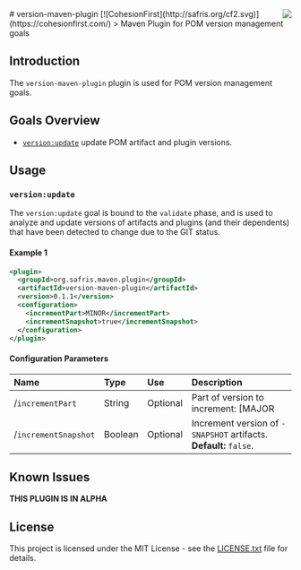 <img src="http://safris.org/logo.png" align="right" />
# version-maven-plugin [![CohesionFirst](http://safris.org/cf2.svg)](https://cohesionfirst.com/)
> Maven Plugin for POM version management goals

## Introduction

The `version-maven-plugin` plugin is used for POM version management goals.

## Goals Overview

* [`version:update`](https://github.com/SevaSafris/java/new/master/maven/plugin/version-maven-plugin#versionupdate) update POM artifact and plugin versions.

## Usage

### `version:update`

The `version:update` goal is bound to the `validate` phase, and is used to analyze and update versions of artifacts and plugins (and their dependents) that have been detected to change due to the GIT status.

#### Example 1

```xml
<plugin>
  <groupId>org.safris.maven.plugin</groupId>
  <artifactId>version-maven-plugin</artifactId>
  <version>0.1.1</version>
  <configuration>
    <incrementPart>MINOR</incrementPart>
    <incrementSnapshot>true</incrementSnapshot>
  </configuration>
</plugin>
```

#### Configuration Parameters

| Name                  | Type    | Use      | Description                                                              |
|:----------------------|:--------|:---------|:-------------------------------------------------------------------------|
| /`incrementPart    `  | String  | Optional | Part of version to increment: [MAJOR|MINOR|PATCH]. **Default:** `PATCH`. |
| /`incrementSnapshot`  | Boolean | Optional | Increment version of `-SNAPSHOT` artifacts. **Default:** `false`.        |

## Known Issues

**THIS PLUGIN IS IN ALPHA**

## License

This project is licensed under the MIT License - see the [LICENSE.txt](LICENSE.txt) file for details.
